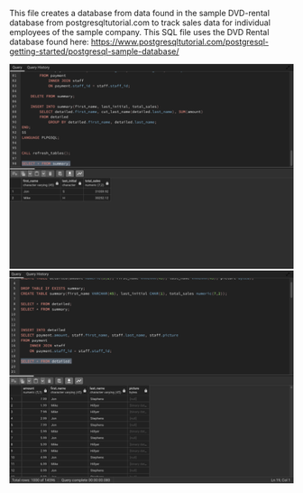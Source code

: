 This file creates a database from data found in the sample DVD-rental database from postgresqltutorial.com to track sales data for individual employees of the sample company.
This SQL file uses the DVD Rental database found here: https://www.postgresqltutorial.com/postgresql-getting-started/postgresql-sample-database/

![Image of application add part screen](https://github.com/Sergio-pada/DVD-Database-Report/blob/main/dvdrental1.png)
![Image of application add part screen](https://github.com/Sergio-pada/DVD-Database-Report/blob/main/dvdrental2.png)
